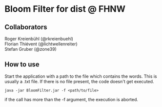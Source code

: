 # Bloom Filter for dist @ FHNW

## Collaborators
Roger Kreienbühl (@rkreienbuehl)  
Florian Thiévent (@lichtwellenreiter)  
Stefan Gruber (@zone39) 

## How to use
Start the application with a path to the file which contains the words. This is usually a .txt file. If there is no 
file present, the code doesn't get executed.

```java -jar BloomFilter.jar -f <path/to/file>```

if the call has more than the -f argument, the execution is aborted.